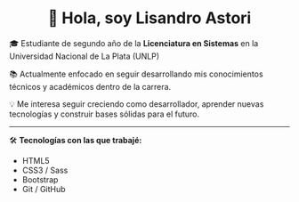 <h1 align="center">👋 Hola, soy Lisandro Astori</h1>

🎓 Estudiante de segundo año de la **Licenciatura en Sistemas** en la Universidad Nacional de La Plata (UNLP)

📚 Actualmente enfocado en seguir desarrollando mis conocimientos técnicos y académicos dentro de la carrera.  

💡 Me interesa seguir creciendo como desarrollador, aprender nuevas tecnologías y construir bases sólidas para el futuro.

---

🛠️ **Tecnologías con las que trabajé:**
- HTML5
- CSS3 / Sass
- Bootstrap
- Git / GitHub

